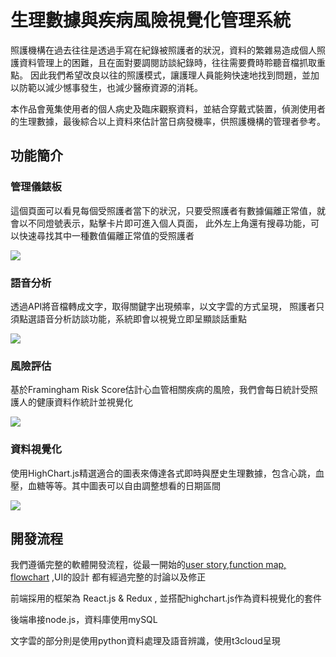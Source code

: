 
# 生理數據與疾病風險視覺化管理系統


照護機構在過去往往是透過手寫在紀錄被照護者的狀況，資料的繁雜易造成個人照護資料管理上的困難，且在面對要調閱訪談紀錄時，往往需要費時聆聽音檔抓取重點。
因此我們希望改良以往的照護模式，讓護理人員能夠快速地找到問題，並加以防範以減少憾事發生，也減少醫療資源的消耗。

本作品會蒐集使用者的個人病史及臨床觀察資料，並結合穿戴式裝置，偵測使用者的生理數據，最後綜合以上資料來估計當日病發機率，供照護機構的管理者參考。

## 功能簡介

### 管理儀錶板

這個頁面可以看見每個受照護者當下的狀況，只要受照護者有數據偏離正常值，就會以不同燈號表示，點擊卡片即可進入個人頁面，
此外左上角還有搜尋功能，可以快速尋找其中一種數值偏離正常值的受照護者

![](https://i.imgur.com/OZpgnFm.jpg)


### 語音分析
透過API將音檔轉成文字，取得關鍵字出現頻率，以文字雲的方式呈現，
照護者只須點選語音分析訪談功能，系統即會以視覺立即呈顯談話重點

![](https://i.imgur.com/98mSfY1.png)


### 風險評估

基於Framingham Risk Score估計心血管相關疾病的風險，我們會每日統計受照護人的健康資料作統計並視覺化

![](https://i.imgur.com/smXi3iH.png)

### 資料視覺化

使用HighChart.js精選適合的圖表來傳達各式即時與歷史生理數據，包含心跳，血壓，血糖等等。其中圖表可以自由調整想看的日期區間

![](https://i.imgur.com/TnwYeIs.jpg)

## 開發流程

我們遵循完整的軟體開發流程，從最一開始的[user story](https://drive.google.com/file/d/1z7V2q-Y4YtiDV1KeeHV1wEInJGR_NIXG/view?usp=sharing),[function map, flowchart](https://drive.google.com/file/d/1s54lWls3S8VSwLZEZzNNAoL53RSv7FxL/view?usp=sharing) ,UI的設計 都有經過完整的討論以及修正

前端採用的框架為 React.js & Redux , 並搭配highchart.js作為資料視覺化的套件

後端串接node.js，資料庫使用mySQL

文字雲的部分則是使用python資料處理及語音辨識，使用t3cloud呈現

